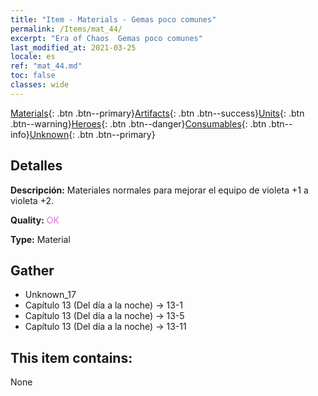 ```yaml
---
title: "Item - Materials - Gemas poco comunes"
permalink: /Items/mat_44/
excerpt: "Era of Chaos  Gemas poco comunes"
last_modified_at: 2021-03-25
locale: es
ref: "mat_44.md"
toc: false
classes: wide
---
```

 [Materials](/es/Items/){: .btn .btn--primary}[Artifacts](/es/Items/Artifacts/){: .btn .btn--success}[Units](/es/Items/Units/){: .btn .btn--warning}[Heroes](/es/Items/Heroes/){: .btn .btn--danger}[Consumables](/es/Items/Consumables/){: .btn .btn--info}[Unknown](/es/Items/Unknown/){: .btn .btn--primary}

## Detalles
 **Descripción:** Materiales normales para mejorar el equipo de violeta +1 a violeta +2.

 **Quality:** <span style="color: #DA70D6">OK</span>

 **Type:** Material

## Gather

*    Unknown_17 
*    Capítulo 13 (Del día a la noche) -> 13-1 
*    Capítulo 13 (Del día a la noche) -> 13-5 
*    Capítulo 13 (Del día a la noche) -> 13-11 

## This item contains:

  None

